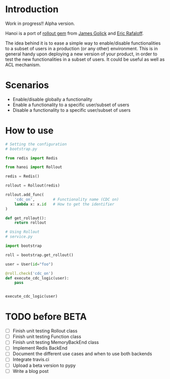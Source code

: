 
# Introduction

Work in progress!! Alpha version.

Hanoi is a port of [rollout gem](https://github.com/FetLife/rollout) from [James Golick](https://github.com/jamesgolick) and [Eric Rafaloff](https://github.com/EricR).

The idea behind it is to ease a simple way to enable/disable functionalities to a subset of users in a production (or any other) environment. This is in general handy upon deploying a new version of your product, in order to test the new functionalities in a subset of users. It could be useful as well as ACL mechanism.

# Scenarios

* Enable/disable globally a functionality
* Enable a functionality to a specific user/subset of users
* Disable a functionality to a specific user/subset of users


# How to use


```python
# Setting the configuration
# bootstrap.py

from redis import Redis

from hanoi import Rollout

redis = Redis()

rollout = Rollout(redis)

rollout.add_func(
    'cdc_on',        # Functionality name (CDC on)
    lambda x: x.id   # How to get the identifier
)

def get_rollout():
    return rollout

# Using Rollout
# service.py

import bootstrap

roll = bootstrap.get_rollout()

user = User(id="foo")

@roll.check('cdc_on')
def execute_cdc_logic(user):
    pass


execute_cdc_logic(user)
```

# TODO before BETA

- [ ] Finish unit testing Rollout class
- [ ] Finish unit testing Function class
- [ ] Finish unit testing MemoryBackEnd class
- [ ] Implement Redis BackEnd
- [ ] Document the different use cases and when to use both backends
- [ ] Integrate travis.ci
- [ ] Upload a beta version to pypy
- [ ] Write a blog post
